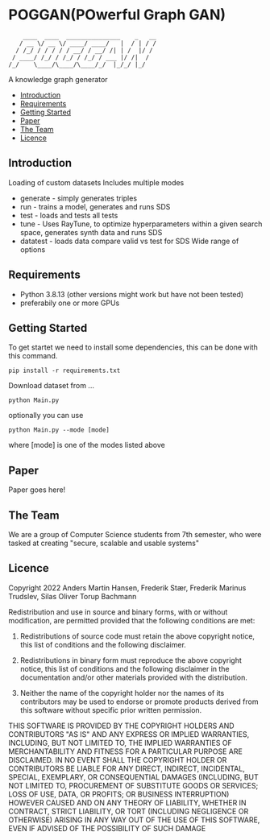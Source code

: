 # POGGAN(POwerful Graph GAN)

```
    ____  ____  _______________    _   __
   / __ \/ __ \/ ____/ ____/   |  / | / /
  / /_/ / / / / / __/ / __/ /| | /  |/ / 
 / ____/ /_/ / /_/ / /_/ / ___ |/ /|  /  
/_/    \____/\____/\____/_/  |_/_/ |_/  
```


A knowledge graph generator

<!-- toc -->

- [Introduction](#introduction)
- [Requirements](#requirements)
- [Getting Started](#getting-started)
- [Paper](#paper)
- [The Team](#the-team)
- [Licence](#licence)

<!-- tocstop -->

## Introduction

Loading of custom datasets
Includes multiple modes
   - generate - simply generates triples
   - run - trains a model, generates and runs SDS
   - test - loads and tests all tests
   - tune - Uses RayTune, to optimize hyperparameters within a given search space, generates synth data and runs SDS
   - datatest - loads data compare valid vs test for SDS
Wide range of options   

## Requirements
   - Python 3.8.13 (other versions might work but have not been tested)
   - preferabily one or more GPUs


## Getting Started

To get startet we need to install some dependencies, this can be done with this command.

```
pip install -r requirements.txt
```

Download dataset from ...

```
python Main.py
```

optionally you can use 

```
python Main.py --mode [mode]
```

where [mode] is one of the modes listed above

## Paper

Paper goes here!

## The Team

We are a group of Computer Science students from 7th semester, who were tasked at creating "secure, scalable and usable systems"

## Licence
Copyright 2022 Anders Martin Hansen, Frederik Stær, Frederik Marinus Trudslev, Silas Oliver Torup Bachmann

Redistribution and use in source and binary forms, with or without modification, are permitted provided that the following conditions are met:

1. Redistributions of source code must retain the above copyright notice, this list of conditions and the following disclaimer.

2. Redistributions in binary form must reproduce the above copyright notice, this list of conditions and the following disclaimer in the documentation and/or other materials provided with the distribution.

3. Neither the name of the copyright holder nor the names of its contributors may be used to endorse or promote products derived from this software without specific prior written permission.

THIS SOFTWARE IS PROVIDED BY THE COPYRIGHT HOLDERS AND CONTRIBUTORS "AS IS" AND ANY EXPRESS OR IMPLIED WARRANTIES, INCLUDING, BUT NOT LIMITED TO, THE IMPLIED WARRANTIES OF MERCHANTABILITY AND FITNESS FOR A PARTICULAR PURPOSE ARE DISCLAIMED. IN NO EVENT SHALL THE COPYRIGHT HOLDER OR CONTRIBUTORS BE LIABLE FOR ANY DIRECT, INDIRECT, INCIDENTAL, SPECIAL, EXEMPLARY, OR CONSEQUENTIAL DAMAGES (INCLUDING, BUT NOT LIMITED TO, PROCUREMENT OF SUBSTITUTE GOODS OR SERVICES; LOSS OF USE, DATA, OR PROFITS; OR BUSINESS INTERRUPTION) HOWEVER CAUSED AND ON ANY THEORY OF LIABILITY, WHETHER IN CONTRACT, STRICT LIABILITY, OR TORT (INCLUDING NEGLIGENCE OR OTHERWISE) ARISING IN ANY WAY OUT OF THE USE OF THIS SOFTWARE, EVEN IF ADVISED OF THE POSSIBILITY OF SUCH DAMAGE
